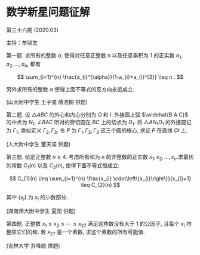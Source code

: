 # 数学新星问题征解 

第三十六期 (2020.03)

主持：牟晓生

第一题. 求所有的整数 $\alpha$, 使得对任意正整数 $n$ 以及任意乘积为 1 的正实数 $a_{1}, a_{2}, \ldots, a_{n}$, 都有

$$
\sum_{i=1}^{n} \frac{a_{i}^{\alpha}}{1-a_{i}+a_{i}^{2}} \leq n .
$$

另外求所有的整数 $\alpha$ 使得上面不等式的反方向永远成立.

(山大附中学生 王子或 傅浩桐 供题)

第二题. 设 $\triangle A B C$ 的外心和内心分别为 $O$ 和 $I$. 外接圆上弧 $\widehat{B A C}$ 的中点为 $N_{1}$, $\angle B A C$ 所对的旁切圆在 $B C$ 上的切点为 $D_{1}$. 将 $\triangle A N_{1} D_{1}$ 的外接圆记为 $\Gamma_{1}$, 类似定义 $\Gamma_{2}, \Gamma_{3}$. 令 $P$ 为 $\Gamma_{1}, \Gamma_{2}, \Gamma_{3}$ 这三个圆的根心, 求证 $P$ 在直线 $O I$ 上.

(人大附中学生 董天诺 供题)

第三题. 给定正整数 $n \geq 4$. 考虑所有和为 $n$ 的非整数的正实数 $x_{1}, x_{2}, \ldots, x_{n}$.求最优的常数 $C_{1}(n)$ 以及 $C_{2}(n)$, 使得下面不等式恒成立:

$$
C_{1}(n) \leq \sum_{i=1}^{n} \frac{x_{i} \cdot\left\{x_{i}\right\}}{x_{i}+1} \leq C_{2}(n)
$$

其中 $\left\{x_{i}\right\}$ 为 $x_{i}$ 的小数部分.

(湖南师大附中学生 夏阳 供题)

第四题. 正整数 $x_{1} \leq x_{2} \leq \cdots \leq x_{27}$ 满足这些数没有大于 1 的公因子, 且每个 $x_{i}$ 均整除它们的和. 若 $x_{27}$ 是一个素数, 求这个素数的所有可能值.

(吉林大学 苏㖓艈 供题)

